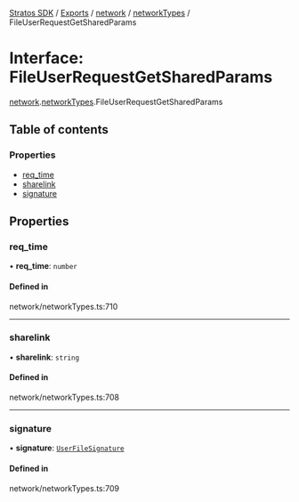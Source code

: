 [Stratos SDK](../README.md) / [Exports](../modules.md) / [network](../modules/network.md) / [networkTypes](../modules/network.networkTypes.md) / FileUserRequestGetSharedParams

# Interface: FileUserRequestGetSharedParams

[network](../modules/network.md).[networkTypes](../modules/network.networkTypes.md).FileUserRequestGetSharedParams

## Table of contents

### Properties

- [req\_time](network.networkTypes.FileUserRequestGetSharedParams.md#req_time)
- [sharelink](network.networkTypes.FileUserRequestGetSharedParams.md#sharelink)
- [signature](network.networkTypes.FileUserRequestGetSharedParams.md#signature)

## Properties

### req\_time

• **req\_time**: `number`

#### Defined in

network/networkTypes.ts:710

___

### sharelink

• **sharelink**: `string`

#### Defined in

network/networkTypes.ts:708

___

### signature

• **signature**: [`UserFileSignature`](network.networkTypes.UserFileSignature.md)

#### Defined in

network/networkTypes.ts:709
